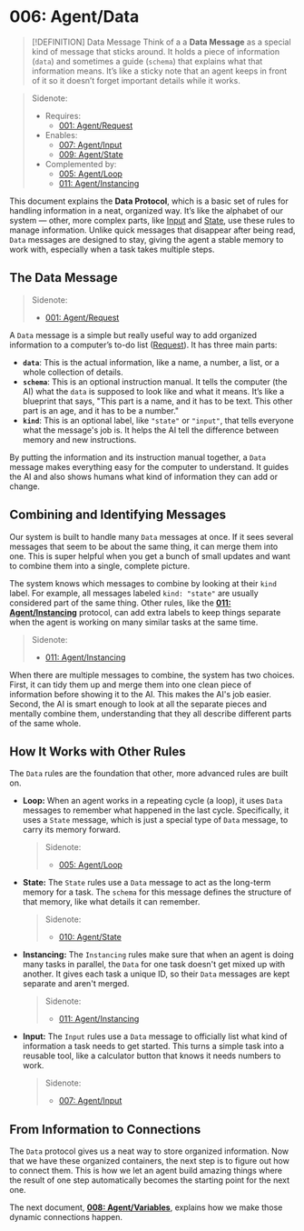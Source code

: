 # 006: Agent/Data

> [!DEFINITION] Data Message
> Think of a a **Data Message** as a special kind of message that sticks around. It holds a piece of information (`data`) and sometimes a guide (`schema`) that explains what that information means. It’s like a sticky note that an agent keeps in front of it so it doesn’t forget important details while it works.

> Sidenote:
> - Requires:
>   - [001: Agent/Request](./001_agent_request.md)
> - Enables:
>   - [007: Agent/Input](./007_agent_input.md)
>   - [009: Agent/State](./009_agent_state.md)
> - Complemented by:
>   - [005: Agent/Loop](./005_agent_loop.md)
>   - [011: Agent/Instancing](./011_agent_instancing.md)

This document explains the **Data Protocol**, which is a basic set of rules for handling information in a neat, organized way. It’s like the alphabet of our system — other, more complex parts, like [Input](./007_agent_input.md) and [State](./009_agent_state.md), use these rules to manage information. Unlike quick messages that disappear after being read, `Data` messages are designed to stay, giving the agent a stable memory to work with, especially when a task takes multiple steps.

## The Data Message

> Sidenote:
> - [001: Agent/Request](./001_agent_request.md)

A `Data` message is a simple but really useful way to add organized information to a computer’s to-do list ([Request](./001_agent_request.md)). It has three main parts:

- **`data`**: This is the actual information, like a name, a number, a list, or a whole collection of details.
- **`schema`**: This is an optional instruction manual. It tells the computer (the AI) what the `data` is supposed to look like and what it means. It’s like a blueprint that says, "This part is a name, and it has to be text. This other part is an age, and it has to be a number."
- **`kind`**: This is an optional label, like `"state"` or `"input"`, that tells everyone what the message's job is. It helps the AI tell the difference between memory and new instructions.

By putting the information and its instruction manual together, a `Data` message makes everything easy for the computer to understand. It guides the AI and also shows humans what kind of information they can add or change.

## Combining and Identifying Messages

Our system is built to handle many `Data` messages at once. If it sees several messages that seem to be about the same thing, it can merge them into one. This is super helpful when you get a bunch of small updates and want to combine them into a single, complete picture.

The system knows which messages to combine by looking at their `kind` label. For example, all messages labeled `kind: "state"` are usually considered part of the same thing. Other rules, like the **[011: Agent/Instancing](./011_agent_instancing.md)** protocol, can add extra labels to keep things separate when the agent is working on many similar tasks at the same time.

> Sidenote:
> - [011: Agent/Instancing](./011_agent_instancing.md)

When there are multiple messages to combine, the system has two choices. First, it can tidy them up and merge them into one clean piece of information before showing it to the AI. This makes the AI's job easier. Second, the AI is smart enough to look at all the separate pieces and mentally combine them, understanding that they all describe different parts of the same whole.

## How It Works with Other Rules

The `Data` rules are the foundation that other, more advanced rules are built on.

- **Loop:** When an agent works in a repeating cycle (a loop), it uses `Data` messages to remember what happened in the last cycle. Specifically, it uses a `State` message, which is just a special type of `Data` message, to carry its memory forward.

  > Sidenote:
  > - [005: Agent/Loop](./005_agent_loop.md)

- **State:** The `State` rules use a `Data` message to act as the long-term memory for a task. The `schema` for this message defines the structure of that memory, like what details it can remember.

  > Sidenote:
  > - [010: Agent/State](./010_agent_state.md)

- **Instancing:** The `Instancing` rules make sure that when an agent is doing many tasks in parallel, the `Data` for one task doesn't get mixed up with another. It gives each task a unique ID, so their `Data` messages are kept separate and aren't merged.

  > Sidenote:
  > - [011: Agent/Instancing](./011_agent_instancing.md)

- **Input:** The `Input` rules use a `Data` message to officially list what kind of information a task needs to get started. This turns a simple task into a reusable tool, like a calculator button that knows it needs numbers to work.

  > Sidenote:
  > - [007: Agent/Input](./007_agent_input.md)

## From Information to Connections

The `Data` protocol gives us a neat way to store organized information. Now that we have these organized containers, the next step is to figure out how to connect them. This is how we let an agent build amazing things where the result of one step automatically becomes the starting point for the next one.

The next document, **[008: Agent/Variables](./008_agent_variables.md)**, explains how we make those dynamic connections happen.
